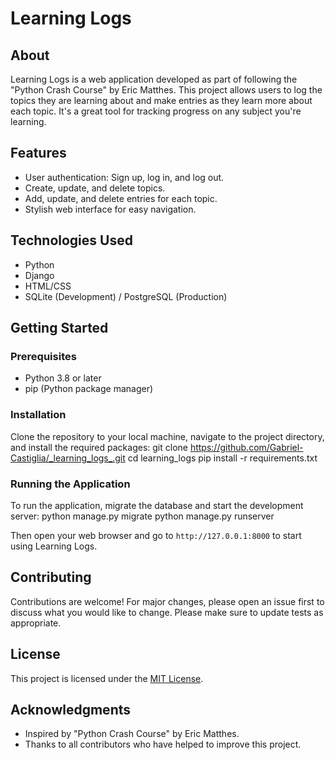 # Learning Logs

## About
Learning Logs is a web application developed as part of following the "Python Crash Course" by Eric Matthes. This project allows users to log the topics they are learning about and make entries as they learn more about each topic. It's a great tool for tracking progress on any subject you're learning.

## Features
- User authentication: Sign up, log in, and log out.
- Create, update, and delete topics.
- Add, update, and delete entries for each topic.
- Stylish web interface for easy navigation.

## Technologies Used
- Python
- Django
- HTML/CSS
- SQLite (Development) / PostgreSQL (Production)

## Getting Started

### Prerequisites
- Python 3.8 or later
- pip (Python package manager)

### Installation
Clone the repository to your local machine, navigate to the project directory, and install the required packages:
git clone https://github.com/Gabriel-Castiglia/_learning_logs_.git
cd learning_logs
pip install -r requirements.txt

### Running the Application
To run the application, migrate the database and start the development server:
python manage.py migrate
python manage.py runserver

Then open your web browser and go to `http://127.0.0.1:8000` to start using Learning Logs.

## Contributing
Contributions are welcome! For major changes, please open an issue first to discuss what you would like to change. Please make sure to update tests as appropriate.

## License
This project is licensed under the [MIT License](https://choosealicense.com/licenses/mit/).

## Acknowledgments
- Inspired by "Python Crash Course" by Eric Matthes.
- Thanks to all contributors who have helped to improve this project.

